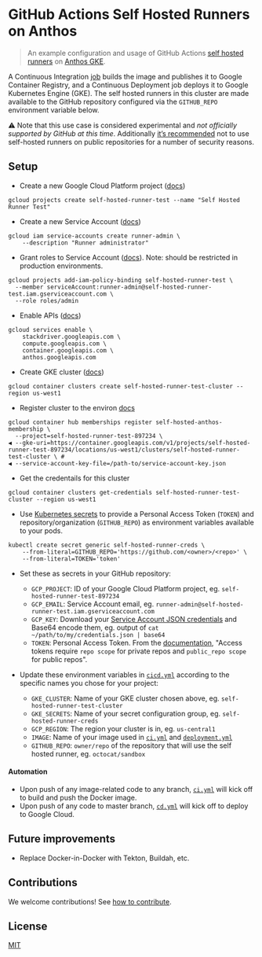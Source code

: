 # GitHub Actions Self Hosted Runners on Anthos

> An example configuration and usage of GitHub Actions [self hosted runners](https://help.github.com/en/actions/hosting-your-own-runners/about-self-hosted-runners) on [Anthos GKE](https://cloud.google.com/anthos/gke).

A Continuous Integration [job](https://help.github.com/en/actions/reference/workflow-syntax-for-github-actions#jobs) builds the image and publishes it to Google Container Registry, and a Continuous Deployment job deploys it to Google Kubernetes Engine (GKE). The self hosted runners in this cluster are made available to the GitHub repository configured via the `GITHUB_REPO` environment variable below.

⚠️ Note that this use case is considered experimental and _not officially supported by GitHub at this time_. Additionally [it’s recommended](https://docs.github.com/en/actions/hosting-your-own-runners/about-self-hosted-runners) not to use self-hosted runners on public repositories for a number of security reasons.

## Setup

* Create a new Google Cloud Platform project ([docs](https://cloud.google.com/sdk/gcloud/reference/projects/create))

```
gcloud projects create self-hosted-runner-test --name "Self Hosted Runner Test"
```

* Create a new Service Account ([docs](https://cloud.google.com/iam/docs/creating-managing-service-accounts))

```
gcloud iam service-accounts create runner-admin \
    --description "Runner administrator"
```

* Grant roles to Service Account ([docs](https://cloud.google.com/iam/docs/granting-roles-to-service-accounts)). Note: should be restricted in production environments.

```
gcloud projects add-iam-policy-binding self-hosted-runner-test \
  --member serviceAccount:runner-admin@self-hosted-runner-test.iam.gserviceaccount.com \
  --role roles/admin
```

* Enable APIs ([docs](https://cloud.google.com/endpoints/docs/openapi/enable-api))

```
gcloud services enable \
    stackdriver.googleapis.com \
    compute.googleapis.com \
    container.googleapis.com \
    anthos.googleapis.com
```

* Create GKE cluster ([docs](https://cloud.google.com/kubernetes-engine/docs/how-to/creating-a-cluster))

```
gcloud container clusters create self-hosted-runner-test-cluster --region us-west1 
```

* Register cluster to the environ [docs](https://cloud.google.com/anthos/docs/setup/cloud#gcloud)
```
gcloud container hub memberships register self-hosted-anthos-membership \
  --project=self-hosted-runner-test-897234 \
◀ --gke-uri=https://container.googleapis.com/v1/projects/self-hosted-runner-test-897234/locations/us-west1/clusters/self-hosted-runner-test-cluster \ # 
◀ --service-account-key-file=/path-to/service-account-key.json
```

* Get the credentails for this cluster
```
gcloud container clusters get-credentials self-hosted-runner-test-cluster --region us-west1
```

* Use [Kubernetes secrets](https://kubernetes.io/docs/concepts/configuration/secret/) to provide a Personal Access Token (`TOKEN`) and repository/organization (`GITHUB_REPO`) as environment variables available to your pods.

```
kubectl create secret generic self-hosted-runner-creds \
    --from-literal=GITHUB_REPO='https://github.com/<owner>/<repo>' \
    --from-literal=TOKEN='token'
```

* Set these as secrets in your GitHub repository:
  * `GCP_PROJECT`: ID of your Google Cloud Platform project, eg. `self-hosted-runner-test-897234`
  * `GCP_EMAIL`: Service Account email, eg. `runner-admin@self-hosted-runner-test.iam.gserviceaccount.com`
  * `GCP_KEY`: Download your [Service Account JSON credentials](https://cloud.google.com/iam/docs/creating-managing-service-account-keys) and Base64 encode them, eg. output of `cat ~/path/to/my/credentials.json | base64`
  * `TOKEN`: Personal Access Token. From the [documentation](https://developer.github.com/v3/actions/self_hosted_runners/), "Access tokens require `repo scope` for private repos and `public_repo scope` for public repos".

* Update these environment variables in [`cicd.yml`](.github/workflows/cicd.yml) according to the specific names you chose for your project:
  * `GKE_CLUSTER`: Name of your GKE cluster chosen above, eg. `self-hosted-runner-test-cluster`
  * `GKE_SECRETS`: Name of your secret configuration group, eg. `self-hosted-runner-creds`
  * `GCP_REGION`: The region your cluster is in, eg. `us-central1`
  * `IMAGE`: Name of your image used in [`ci.yml`](.github/workflows/ci.yml) and [`deployment.yml`](.github/workflows/deployment.yml)
  * `GITHUB_REPO`: `owner/repo` of the repository that will use the self hosted runner, eg. `octocat/sandbox`

#### Automation
* Upon push of any image-related code to any branch, [`ci.yml`](.github/workflows/ci.yml) will kick off to build and push the Docker image.
* Upon push of any code to master branch, [`cd.yml`](.github/workflows/cd.yml) will kick off to deploy to Google Cloud.

## Future improvements
* Replace Docker-in-Docker with Tekton, Buildah, etc.

## Contributions

We welcome contributions! See [how to contribute](CONTRIBUTING.md).

## License

[MIT](LICENSE)
